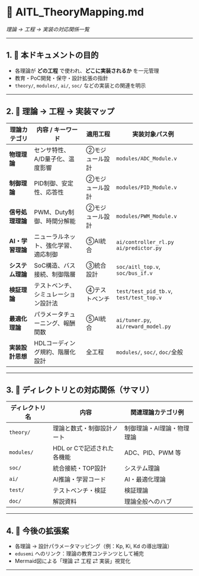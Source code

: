 # 📘 AITL_TheoryMapping.md  
*理論 → 工程 → 実装の対応関係一覧*

---

## 1. 🎯 本ドキュメントの目的

- 各理論が **どの工程** で使われ、**どこに実装されるか** を一元管理  
- 教育・PoC開発・保守・設計拡張の指針  
- `theory/`, `modules/`, `ai/`, `soc/` などの実装との関連を明示

---

## 2. 🧠 理論 → 工程 → 実装マップ

| 理論カテゴリ        | 内容 / キーワード                     | 適用工程       | 実装対象パス例                        |
|---------------------|----------------------------------------|----------------|---------------------------------------|
| **物理理論**         | センサ特性、A/D量子化、温度影響        | ②モジュール設計 | `modules/ADC_Module.v`                |
| **制御理論**         | PID制御、安定性、応答性                | ②モジュール設計 | `modules/PID_Module.v`                |
| **信号処理理論**     | PWM、Duty制御、時間分解能              | ②モジュール設計 | `modules/PWM_Module.v`                |
| **AI・学習理論**     | ニューラルネット、強化学習、適応制御    | ⑤AI統合        | `ai/controller_rl.py` `ai/predictor.py` |
| **システム理論**     | SoC構造、バス接続、制御階層            | ③統合設計      | `soc/aitl_top.v`, `soc/bus_if.v`      |
| **検証理論**         | テストベンチ、シミュレーション設計法    | ④テストベンチ   | `test/test_pid_tb.v`, `test/test_top.v`  |
| **最適化理論**       | パラメータチューニング、報酬関数        | ⑤AI統合        | `ai/tuner.py`, `ai/reward_model.py`   |
| **実装設計思想**     | HDLコーディング規約、階層化設計        | 全工程          | `modules/`, `soc/`, `doc/`全般         |

---

## 3. 🔗 ディレクトリとの対応関係（サマリ）

| ディレクトリ名 | 内容                           | 関連理論カテゴリ例         |
|----------------|--------------------------------|----------------------------|
| `theory/`      | 理論と数式・制御設計ノート       | 制御理論・AI理論・物理理論 |
| `modules/`     | HDL or Cで記述された各機能       | ADC、PID、PWM 等           |
| `soc/`         | 統合接続・TOP設計               | システム理論               |
| `ai/`          | AI推論・学習コード               | AI・最適化理論             |
| `test/`        | テストベンチ・検証               | 検証理論                   |
| `doc/`         | 解説資料                         | 理論全般へのハブ           |

---

## 4. 🚧 今後の拡張案

- 各理論 → 設計パラメータマッピング（例：Kp, Ki, Kd の導出理論）
- `edusemi` へのリンク：理論の教育コンテンツとして補完
- Mermaid図による「理論 ⇄ 工程 ⇄ 実装」視覚化

---
